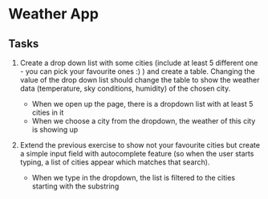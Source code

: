 # Weather App

## Tasks

1. Create a drop down list with some cities (include at least 5 different one - you can pick your favourite ones :) ) and create a table.  Changing the value of the drop down list should change the table to show the weather data (temperature, sky conditions, humidity) of the chosen city.
    - When we open up the page, there is a dropdown list with at least 5 cities in it
    - When we choose a city from the dropdown, the weather of this city is showing up

2. Extend the previous exercise to show not your favourite cities  but create a simple input field with autocomplete feature (so when the user starts typing, a list of cities appear which matches that search).
    - When we type in the dropdown, the list is filtered to the cities starting with the substring
